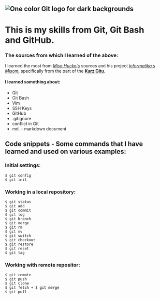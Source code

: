 ![One color Git logo for dark backgrounds](https://git-scm.com/images/logos/1color-orange-lightbg@2x.png)
--------------------------------

#  This is my skills from Git, Git Bash and GitHub.

### The sources from which I learned of the above:
I learned the most from *[Miso Hucko's](https://www.informatikasmisom.sk/)* sources and his project *[Informatika s Misom](https://www.youtube.com/@InformatikasMisom/featured)*, specifically from the part of the **[Kurz Gitu](https://www.youtube.com/playlist?list=PLNAMH_0HgWT-ey31hQqrmi_Rgr4OVWgH3)**.

#### I learned something about:
* Git
* Git Bash
* Vim
* SSH Keys
* GitHub
* .gitignore
* conflict in Git
* md. - markdown document

## Code snippets - Some commands that I have learned and used on various examples:

### Initial settings:

```
$ git config
$ git init
```

### Working in a local repository:
```
$ git status
$ git add
$ git commit
$ git log
$ git branch
$ git merge
$ git rm
$ git mv
$ git switch
$ git checkout
$ git restore
$ git reset
$ git tag
```

### Working with remote repositor:
```
$ git remote
$ git push
$ git clone
$ git fetch + $ git merge
$ git pull
```
